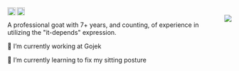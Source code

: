 <a href="https://twitter.com/drabiter">
  <img align="left" alt="Hendra Gunawan | Twitter" height="18px" src="https://img.shields.io/badge/twitxter-999999.svg?style=flat-square&logo=twitter&logoColor=ffffff" />
</a>
<a href="https://www.linkedin.com/in/hendragun/">
  <img align="left" alt="Hendra Gunawan | LinkedIn" height="18px" src="https://img.shields.io/badge/linkedin-999999.svg?style=flat-square&logo=linkedin&logoColor=ffffff" />
</a>
<br>
<img align="right" src="https://github-readme-stats.vercel.app/api?username=drabiter&show_icons=true&hide=contribs&theme=solarized-dark"/>

A professional goat with 7+ years, and counting, of experience in utilizing the "it-depends" expression.

🔭 I’m currently working at Gojek

🌱 I’m currently learning to fix my sitting posture
